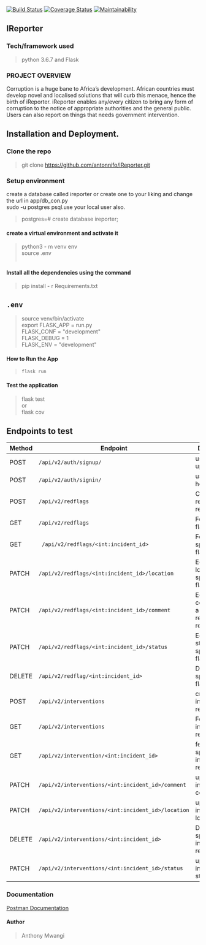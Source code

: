  [![Build Status](https://travis-ci.org/antonnifo/iReporter.svg?branch=patch-comment-162297565)](https://travis-ci.org/antonnifo/iReporter) [![Coverage Status](https://coveralls.io/repos/github/antonnifo/iReporter/badge.svg?branch=develop)](https://coveralls.io/github/antonnifo/iReporter?branch=develop) [![Maintainability](https://api.codeclimate.com/v1/badges/f0f65e93e402e665e3c9/maintainability)](https://codeclimate.com/github/antonnifo/iReporter/maintainability)   
 ## IReporter

### Tech/framework used  
> python 3.6.7 and Flask
### PROJECT OVERVIEW

Corruption is a huge bane to Africa’s development. African countries must develop novel and localised solutions that will curb this menace, hence the birth of iReporter.
iReporter enables any/every citizen to bring any form of corruption to the notice of appropriate authorities and the general public. Users can also report on things that needs government intervention.

## Installation and Deployment.

### Clone the repo
 > git clone https://github.com/antonnifo/iReporter.git

### Setup environment  
create a database called ireporter or create one to your liking and change the url in app/db_con.py  
sudo -u postgres psql.use your local user also. 
> postgres=# create database ireporter;


#### create a virtual environment and activate it
> python3 - m venv env  
> source .env  
> ```.env

#### Install all the dependencies using the command
> pip install - r Requirements.txt  
## `.env`  
> source venv/bin/activate  
>export FLASK_APP = run.py  
> FLASK_CONF = "development"  
>FLASK_DEBUG = 1  
>FLASK_ENV = "development"  


#### How to Run the App
> ```.env
> flask run

#### Test the application
> flask test  
> or  
> flask cov



## Endpoints to test  

| Method | Endpoint                                    | Description                                    |  
| ------ | ------------------------------------------- | ---------------------------------------------- |  
|POST    |`/api/v2/auth/signup/`                        |user signs up.                                 |  
|POST    |`/api/v2/auth/signin/`                       |user signs in here.                              |  
| POST   | `/api/v2/redflags `                         | Create a red-flag record.                      |  
| GET    | `/api/v2/redflags `                         | Fetch all red-flag records.                    |  
| GET    |` /api/v2/redflags/<int:incident_id>`            | Fetch a specific red-flag record.              |  
| PATCH  | `/api/v2/redflags/<int:incident_id>/location `  | Edit the location of a specific red-flag record.        |  
| PATCH  | `/api/v2/redflags/<int:incident_id>/comment `   | Edit the comment of a specific red-flag record.         |  
| PATCH  | `/api/v2/redflags/<int:incident_id>/status `   | Edit the status of a specific red-flag record.         |
| DELETE | `/api/v2/redflag/<int:incident_id> `           | Delete a specific red flag record.             |    
|POST    |`/api/v2/interventions`                           |create an intervention record                          |  
|GET     |`/api/v2/interventions`                           |Fetch all intervention records                     |  
|GET     |`/api/v2/intervention/<int:incident_id>`         |fetch  a specific intervention record          |  
|PATCH |`/api/v2/interventions/<int:incident_id>/comment`    |update an intervention's comment              |  
|PATCH|`/api/v2/interventions/<int:incident_id>/location`    |update an intervention's location              |  
| DELETE | `/api/v2/interventions/<int:incident_id> `           | Delete a specific intervention record.   |  
|PATCH|`/api/v2/interventions/<int:incident_id>/status`    |update an intervention's status              |  



 ### Documentation  
 [Postman Documentation](https://web.postman.co/collections/5023026-c3790353-e44a-4692-921d-6071942cbcc4?workspace=4d54ae63-9d4b-4731-82b0-90598d247bfc "My postman docs link")
 
 #### Author  
 > Anthony Mwangi
 
                    









